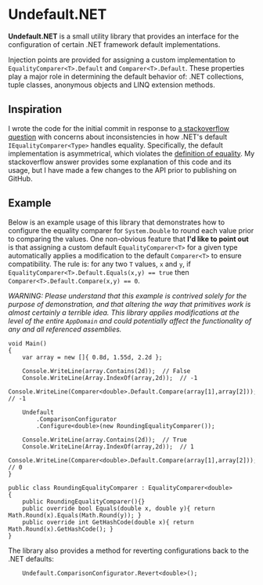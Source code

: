 Undefault.NET
============

**Undefault.NET** is a small utility library that provides an interface for the configuration of certain .NET framework default implementations.  

Injection points are provided for assigning a custom implementation to `EqualityComparer<T>.Default` and `Comparer<T>.Default`.  These properties play a major role in determining the default behavior of: .NET collections, tuple classes, anonymous objects and LINQ extension methods.  


Inspiration
-----------
I wrote the code for the initial commit in response to [a stackoverflow question][StackOverflowQuestion] with concerns about inconsistencies in how .NET's default `IEqualityComparer<Type>` handles equality.  Specifically, the default implementation is asymmetrical, which violates the [definition of equality][EqualityDefinition].  My stackoverflow answer provides some explanation of this code and its usage, but I have made a few changes to the API prior to publishing on GitHub.   

[StackOverflowQuestion]:http://stackoverflow.com/questions/7633260/typedelegator-equality-inconsistency/13559804#13559804
[EqualityDefinition]:http://en.wikipedia.org/wiki/Equality_(mathematics)

Example
-------
Below is an example usage of this library that demonstrates how to configure the equality comparer for `System.Double` to round each value prior to comparing the values.  One non-obvious feature that **I'd like to point out** is that assigning a custom default `EqualityComparer<T>` for a given type automatically applies a modification to the default `Comparer<T>` to ensure compatibility.  The rule is: for any two `T` values, `x` and `y`, if `EqualityComparer<T>.Default.Equals(x,y) == true` then `Comparer<T>.Default.Compare(x,y) == 0`.

*WARNING: Please understand that this example is contrived solely for the purpose of demonstration, and that altering the way that primitives work is almost certainly a terrible idea.  This library applies modifications at the level of the entire `AppDomain` and could potentially affect the functionality of any and all referenced assemblies.*
  
  
	void Main()
	{	
		var array = new []{ 0.8d, 1.55d, 2.2d };
		
		Console.WriteLine(array.Contains(2d));  // False
		Console.WriteLine(Array.IndexOf(array,2d));  // -1 
		Console.WriteLine(Comparer<double>.Default.Compare(array[1],array[2]));  // -1
		
		Undefault
			.ComparisonConfigurator
			.Configure<double>(new RoundingEqualityComparer());
		
		Console.WriteLine(array.Contains(2d));  // True
		Console.WriteLine(Array.IndexOf(array,2d));  // 1 
		Console.WriteLine(Comparer<double>.Default.Compare(array[1],array[2]));  // 0
	}
	
	public class RoundingEqualityComparer : EqualityComparer<double>
	{
		public RoundingEqualityComparer(){} 
		public override bool Equals(double x, double y){ return Math.Round(x).Equals(Math.Round(y)); }
		public override int GetHashCode(double x){ return Math.Round(x).GetHashCode(); }
	}

The library also provides a method for reverting configurations back to the .NET defaults:

		Undefault.ComparisonConfigurator.Revert<double>();
